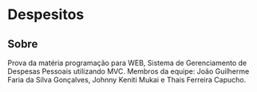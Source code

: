# Despesitos

## Sobre
Prova da matéria programação para WEB, Sistema de Gerenciamento de Despesas Pessoais utilizando MVC.
Membros da equipe: João Guilherme Faria da Silva Gonçalves, Johnny Keniti Mukai e  Thais Ferreira Capucho.
